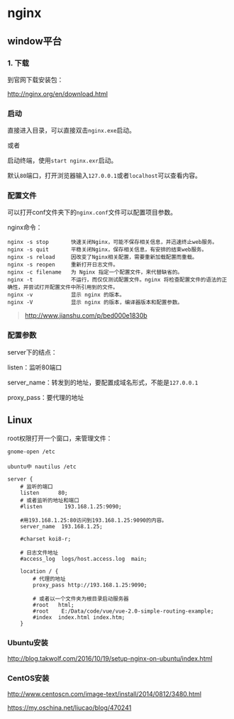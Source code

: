 # nginx

## window平台

### 1. 下载

到官网下载安装包：

<http://nginx.org/en/download.html>

### 启动

直接进入目录，可以直接双击`nginx.exe`启动。

或者

启动终端，使用`start nginx.exr`启动。

默认`80`端口，打开浏览器输入`127.0.0.1`或者`localhost`可以查看内容。

### 配置文件

可以打开conf文件夹下的`nginx.conf`文件可以配置项目参数。

nginx命令：

```
nginx -s stop       快速关闭Nginx，可能不保存相关信息，并迅速终止web服务。
nginx -s quit       平稳关闭Nginx，保存相关信息，有安排的结束web服务。
nginx -s reload     因改变了Nginx相关配置，需要重新加载配置而重载。
nginx -s reopen     重新打开日志文件。
nginx -c filename   为 Nginx 指定一个配置文件，来代替缺省的。
nginx -t            不运行，而仅仅测试配置文件。nginx 将检查配置文件的语法的正确性，并尝试打开配置文件中所引用到的文件。
nginx -v            显示 nginx 的版本。
nginx -V            显示 nginx 的版本，编译器版本和配置参数。
```

><http://www.jianshu.com/p/bed000e1830b>

### 配置参数

server下的结点：

listen：监听80端口

server_name：转发到的地址，要配置成域名形式，不能是`127.0.0.1`

proxy_pass：要代理的地址

## Linux

root权限打开一个窗口，来管理文件：

```shell
gnome-open /etc
　　
ubuntu中 nautilus /etc
```

```shell
server {
    # 监听的端口
    listen      80;
    # 或者监听的地址和端口
    #listen       193.168.1.25:9090;

    #用193.168.1.25:80访问到193.168.1.25:9090的内容。
    server_name  193.168.1.25;

    #charset koi8-r;

    # 日志文件地址
    #access_log  logs/host.access.log  main;

    location / {
        # 代理的地址
        proxy_pass http://193.168.1.25:9090;

        # 或者以一个文件夹为根目录启动服务器
        #root   html;
        #root    E:/Data/code/vue/vue-2.0-simple-routing-example;
        #index  index.html index.htm;
    }
```

### Ubuntu安装

<http://blog.takwolf.com/2016/10/19/setup-nginx-on-ubuntu/index.html>

### CentOS安装

<http://www.centoscn.com/image-text/install/2014/0812/3480.html>

<https://my.oschina.net/liucao/blog/470241>
